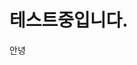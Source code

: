 <!DOCTYPE html>
<html>
  <head>
    <style type="text/css">
      @charset "UTF-8";[ng\:cloak],[ng-cloak],[data-ng-cloak],[x-ng-cloak],.ng-cloak,.x-ng-cloak,.ng-hide:not(.ng-hide-animate){display:none !important;}ng\:form{display:block;}.ng-animate-shim{visibility:hidden;}.ng-anchor{position:absolute;}
    </style>
    <title>구디 아카데미</title>
    <meta charset="utf-8">
    <meta name="viewport" content="width=device-width, initial-scale=1">
    <link rel="stylesheet" href="https://maxcdn.bootstrapcdn.com/bootstrap/3.3.7/css/bootstrap.min.css">
    <script src="https://ajax.googleapis.com/ajax/libs/jquery/3.3.1/jquery.min.js"></script>
    <script src="https://ajax.googleapis.com/ajax/libs/angularjs/1.6.9/angular.min.js"></script>
  </head>
  <body>
    <h1>테스트중입니다.</h1>
    <div>안녕</div>
  </body>
</html>
